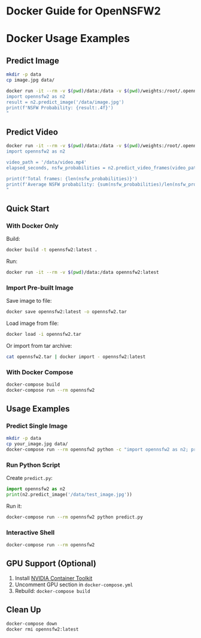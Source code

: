 # Docker Guide for OpenNSFW2

# Docker Usage Examples

## Predict Image

```bash
mkdir -p data
cp image.jpg data/

docker run -it --rm -v $(pwd)/data:/data -v $(pwd)/weights:/root/.opennsfw2/weights opennsfw2:latest python -c "
import opennsfw2 as n2
result = n2.predict_image('/data/image.jpg')
print(f'NSFW Probability: {result:.4f}')
"
```
## Predict Video

```bash
docker run -it --rm -v $(pwd)/data:/data -v $(pwd)/weights:/root/.opennsfw2/weights opennsfw2:latest python -c "
import opennsfw2 as n2

video_path = '/data/video.mp4'
elapsed_seconds, nsfw_probabilities = n2.predict_video_frames(video_path)

print(f'Total frames: {len(nsfw_probabilities)}')
print(f'Average NSFW probability: {sum(nsfw_probabilities)/len(nsfw_probabilities):.4f}')
"
```

## Quick Start

### With Docker Only

Build:
```bash
docker build -t opennsfw2:latest .
```

Run:
```bash
docker run -it --rm -v $(pwd)/data:/data opennsfw2:latest
```

### Import Pre-built Image

Save image to file:
```bash
docker save opennsfw2:latest -o opennsfw2.tar
```

Load image from file:
```bash
docker load -i opennsfw2.tar
```

Or import from tar archive:
```bash
cat opennsfw2.tar | docker import - opennsfw2:latest
```

### With Docker Compose

```bash
docker-compose build
docker-compose run --rm opennsfw2
```


## Usage Examples

### Predict Single Image

```bash
mkdir -p data
cp your_image.jpg data/
docker-compose run --rm opennsfw2 python -c "import opennsfw2 as n2; print(n2.predict_image('/data/your_image.jpg'))"
```

### Run Python Script

Create `predict.py`:
```python
import opennsfw2 as n2
print(n2.predict_image('/data/test_image.jpg'))
```

Run it:
```bash
docker-compose run --rm opennsfw2 python predict.py
```

### Interactive Shell

```bash
docker-compose run --rm opennsfw2
```

## GPU Support (Optional)

1. Install [NVIDIA Container Toolkit](https://docs.nvidia.com/datacenter/cloud-native/container-toolkit/install-guide.html)
2. Uncomment GPU section in `docker-compose.yml`
3. Rebuild: `docker-compose build`

## Clean Up

```bash
docker-compose down
docker rmi opennsfw2:latest
```


